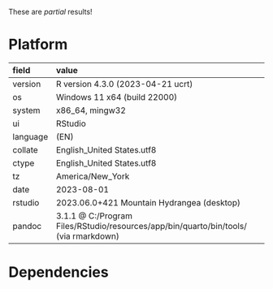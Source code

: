 These are *partial* results!

# Platform

|field    |value                                                                                |
|:--------|:------------------------------------------------------------------------------------|
|version  |R version 4.3.0 (2023-04-21 ucrt)                                                    |
|os       |Windows 11 x64 (build 22000)                                                         |
|system   |x86_64, mingw32                                                                      |
|ui       |RStudio                                                                              |
|language |(EN)                                                                                 |
|collate  |English_United States.utf8                                                           |
|ctype    |English_United States.utf8                                                           |
|tz       |America/New_York                                                                     |
|date     |2023-08-01                                                                           |
|rstudio  |2023.06.0+421 Mountain Hydrangea (desktop)                                           |
|pandoc   |3.1.1 @ C:/Program Files/RStudio/resources/app/bin/quarto/bin/tools/ (via rmarkdown) |

# Dependencies

